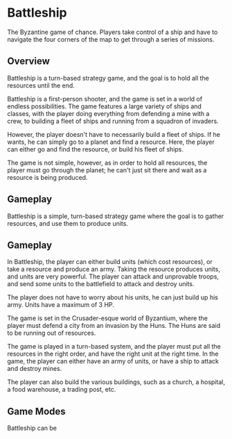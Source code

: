 # Battleship

The Byzantine game of chance. Players take control of a ship and have to navigate the four corners of the map to get through a series of missions.

## Overview

Battleship is a turn-based strategy game, and the goal is to hold all the resources until the end.

Battleship is a first-person shooter, and the game is set in a world of endless possibilities. The game features a large variety of ships and classes, with the player doing everything from defending a mine with a crew, to building a fleet of ships and running from a squadron of invaders.

However, the player doesn't have to necessarily build a fleet of ships. If he wants, he can simply go to a planet and find a resource. Here, the player can either go and find the resource, or build his fleet of ships.

The game is not simple, however, as in order to hold all resources, the player must go through the planet; he can't just sit there and wait as a resource is being produced.

## Gameplay

Battleship is a simple, turn-based strategy game where the goal is to gather resources, and use them to produce units.

## Gameplay

In Battleship, the player can either build units (which cost resources), or take a resource and produce an army. Taking the resource produces units, and units are very powerful. The player can attack and unprovable troops, and send some units to the battlefield to attack and destroy units.

The player does not have to worry about his units, he can just build up his army. Units have a maximum of 3 HP.

The game is set in the Crusader-esque world of Byzantium, where the player must defend a city from an invasion by the Huns. The Huns are said to be running out of resources.

The game is played in a turn-based system, and the player must put all the resources in the right order, and have the right unit at the right time. In the game, the player can either have an army of units, or have a ship to attack and destroy mines.

The player can also build the various buildings, such as a church, a hospital, a food warehouse, a trading post, etc.

## Game Modes

Battleship can be